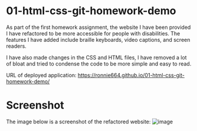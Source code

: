 # 01-html-css-git-homework-demo

As part of the first homework assignment, the website I have been provided I have refactored to be more accessible for people with disabilities. The features I have added include braille keyboards, video captions, and screen readers. 

I have also made changes in the CSS and HTML files, I have removed a lot of bloat and tried to condense the code to be more simple and easy to read.

URL of deployed application: https://ronnie664.github.io/01-html-css-git-homework-demo/

# Screenshot

The image below is a screenshot of the refactored website:
![image](https://user-images.githubusercontent.com/112840713/190944563-5b038c87-65af-4ead-a772-08c3d9d8f0e3.png)

